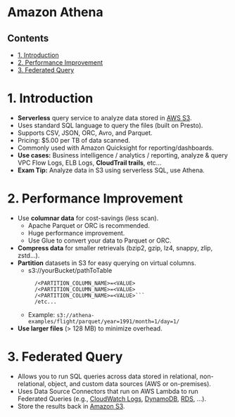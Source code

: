 # Amazon Athena<!-- omit in toc -->

## Contents <!-- omit in toc -->

- [1. Introduction](#1-introduction)
- [2. Performance Improvement](#2-performance-improvement)
- [3. Federated Query](#3-federated-query)

# 1. Introduction

- **Serverless** query service to analyze data stored in [AWS S3](AWS%20S3.md).
- Uses standard SQL language to query the files (built on Presto).
- Supports CSV, JSON, ORC, Avro, and Parquet.
- Pricing: $5.00 per TB of data scanned.
- Commonly used with Amazon Quicksight for reporting/dashboards.
- **Use cases:** Business intelligence / analytics / reporting, analyze & query VPC Flow Logs, ELB Logs, **CloudTrail trails**, etc...
- **Exam Tip:** Analyze data in S3 using serverless SQL, use Athena.

# 2. Performance Improvement

- Use **columnar data** for cost-savings (less scan).
  - Apache Parquet or ORC is recommended.
  - Huge performance improvement.
  - Use Glue to convert your data to Parquet or ORC.
- **Compress data** for smaller retrievals (bzip2, gzip, lz4, snappy, zlip, zstd...).
- **Partition** datasets in S3 for easy querying on virtual columns.
  - s3://yourBucket/pathToTable
    ````
      /<PARTITION_COLUMN_NAME>=<VALUE>
      /<PARTITION_COLUMN_NAME>=<VALUE>
      /<PARTITION_COLUMN_NAME>=<VALUE>```
      /etc...
    ````
  - Example: `s3://athena-examples/flight/parquet/year=1991/month=1/day=1/`
- **Use larger files** (> 128 MB) to minimize overhead.

# 3. Federated Query

- Allows you to run SQL queries across data stored in relational, non-relational, object, and custom data sources (AWS or on-premises).
- Uses Data Source Connectors that run on AWS Lambda to run Federated Queries (e.g., [CloudWatch Logs](AWS%20CloudWatch.md), [DynamoDB](AWS%20DynamoDB.md), [RDS](AWS%20RDS.md), ...).
- Store the results back in [Amazon S3](AWS%20S3.md).
